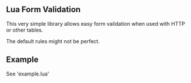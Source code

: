 Lua Form Validation
----------------------

This very simple library allows easy form validation when used with HTTP or other tables.

The default rules might not be perfect.

Example
---------------

See 'example.lua'